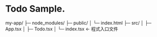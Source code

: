 # Todo Sample.

my-app/
├─ node_modules/
├─ public/
│ └─ index.html
├─ src/
│ ├─ App.tsx
│ ├─ Todo.tsx
│ └─ index.tsx <- 程式入口文件
